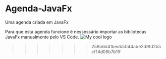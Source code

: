 # Agenda-JavaFx
Uma agenda criada em JavaFx

Para que esta agenda funcione é nessessário importar as bibliotecas JavaFx manualmente pelo VS Code.
<img src="" alt="My cool logo"/>
>>>>>>> 258b6d41bedb5044abe2d9fd2b5cf14d08b7b1ff
